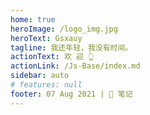 ```yaml
---
home: true
heroImage: /logo_img.jpg
heroText: Gsxauy
tagline: 我还年轻，我没有时间。
actionText: 欢 迎 👆
actionLink: /Js-Base/index.md
sidebar: auto
# features: null
footer: 07 Aug 2021 | 📖 笔记
---
```

